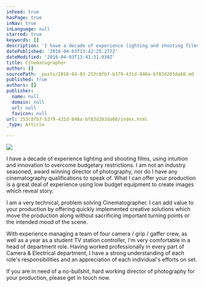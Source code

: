 ```yaml
---
inFeed: true
hasPage: true
inNav: true
inLanguage: null
starred: true
keywords: []
description: 'I have a decade of experience lighting and shooting films, using intuition and innovation to overcome budgetary restrictions. I am not an industry seasoned, award winning director of photography, nor do I have any cinematography qualifications to speak of. What I can offer your production is a great deal of experience using low budget equipment to create images which reveal story.'
datePublished: '2016-04-03T13:42:25.277Z'
dateModified: '2016-04-03T13:41:31.030Z'
title: Cinematographer
author: []
sourcePath: _posts/2016-04-03-253c8fb7-b379-431d-846a-bf83d203da68.md
published: true
authors: []
publisher:
  name: null
  domain: null
  url: null
  favicon: null
url: 253c8fb7-b379-431d-846a-bf83d203da68/index.html
_type: Article

---
```

![](https://the-grid-user-content.s3-us-west-2.amazonaws.com/eb7f51ca-b726-4919-b3f2-7ad81c61ad00.jpg)

I have a decade of experience lighting and shooting films, using intuition and innovation to overcome budgetary restrictions. I am not an industry seasoned, award winning director of photography, nor do I have any cinematography qualifications to speak of. What I can offer your production is a great deal of experience using low budget equipment to create images which reveal story.

I am a very technical, problem solving Cinematographer. I can add value to your production by offering quickly implemented creative solutions which move the production along without sacrificing important turning points or the intended mood of the scene.

With experience managing a team of four camera / grip / gaffer crew, as well as a year as a student TV station controller, I'm very comfortable in a head of department role. Having worked professionally in every part of Camera & Electrical department, I have a strong understanding of each role's responsibilities and an appreciation of each individual's efforts on set.

If you are in need of a no-bullshit, hard working director of photography for your production, please get in touch now.